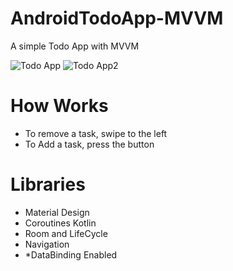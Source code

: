 # AndroidTodoApp-MVVM

A simple Todo App with MVVM 

![Todo App](https://i.imgur.com/gGWKiPF.png) ![Todo App2](https://i.imgur.com/PKwQs36.png)


# How Works

- To remove a task, swipe to the left
- To Add a task, press the button

# Libraries

- Material Design
- Coroutines Kotlin
- Room and LifeCycle
- Navigation
- *DataBinding Enabled
